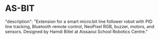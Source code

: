 # AS-BIT
"description": "Extension for a smart micro:bit line follower robot with PID line tracking, Bluetooth remote control, NeoPixel RGB, buzzer, motors, and sensors. Designed by Hamdi Billel at Aissaoui School Robotics Centre."

